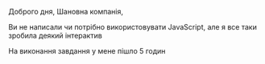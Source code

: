 Доброго дня, Шановна компанія,

Ви не написали чи потрібно використовувати JavaScript, але я все таки зробила деякий інтерактив

На виконання завдання у мене пішло 5 годин